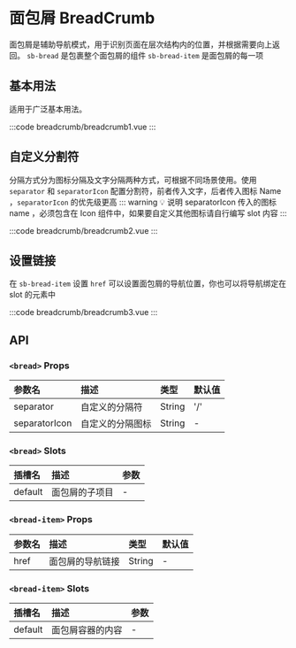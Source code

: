 # 面包屑 BreadCrumb

面包屑是辅助导航模式，用于识别页面在层次结构内的位置，并根据需要向上返回。
`sb-bread` 是包裹整个面包屑的组件
`sb-bread-item` 是面包屑的每一项

## 基本用法

适用于广泛基本用法。

:::code breadcrumb/breadcrumb1.vue
:::

## 自定义分割符

分隔方式分为图标分隔及文字分隔两种方式，可根据不同场景使用。使用 `separator` 和 `separatorIcon` 配置分割符，前者传入文字，后者传入图标 Name ，`separatorIcon` 的优先级更高
::: warning 💡 说明
separatorIcon 传入的图标 name ，必须包含在 Icon 组件中，如果要自定义其他图标请自行编写 slot 内容
:::

:::code breadcrumb/breadcrumb2.vue
:::

## 设置链接

在 `sb-bread-item` 设置 `href` 可以设置面包屑的导航位置，你也可以将导航绑定在 slot 的元素中

:::code breadcrumb/breadcrumb3.vue
:::

## API

### `<bread>` Props

| 参数名        | 描述             | 类型   | 默认值 |
| :------------ | :--------------- | :----- | :----- |
| separator     | 自定义的分隔符   | String | '\/'   |
| separatorIcon | 自定义的分隔图标 | String | -      |

### `<bread>` Slots

| 插槽名  | 描述           | 参数 |
| :------ | :------------- | :--- |
| default | 面包屑的子项目 | -    |

### `<bread-item>` Props

| 参数名  | 描述                 | 类型   | 默认值 |
| :----- | :------------------- | :----- | :----- |
| href   | 面包屑的导航链接 | String | -      |

### `<bread-item>` Slots

| 插槽名  | 描述             | 参数 |
| :------ | :--------------- | :--- |
| default | 面包屑容器的内容 | -    |
